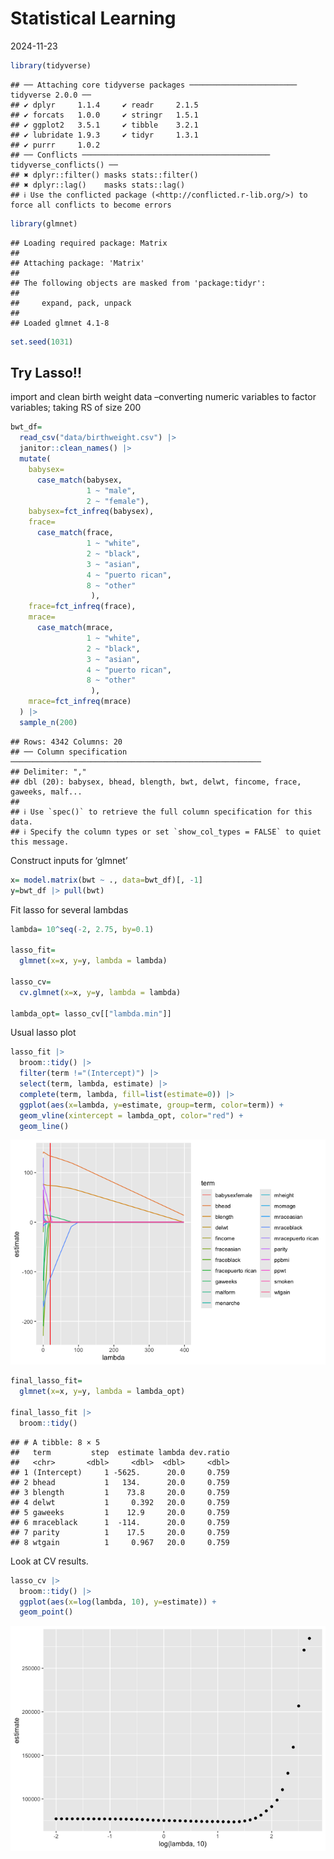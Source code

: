 Statistical Learning
================
2024-11-23

``` r
library(tidyverse)
```

    ## ── Attaching core tidyverse packages ──────────────────────── tidyverse 2.0.0 ──
    ## ✔ dplyr     1.1.4     ✔ readr     2.1.5
    ## ✔ forcats   1.0.0     ✔ stringr   1.5.1
    ## ✔ ggplot2   3.5.1     ✔ tibble    3.2.1
    ## ✔ lubridate 1.9.3     ✔ tidyr     1.3.1
    ## ✔ purrr     1.0.2     
    ## ── Conflicts ────────────────────────────────────────── tidyverse_conflicts() ──
    ## ✖ dplyr::filter() masks stats::filter()
    ## ✖ dplyr::lag()    masks stats::lag()
    ## ℹ Use the conflicted package (<http://conflicted.r-lib.org/>) to force all conflicts to become errors

``` r
library(glmnet)
```

    ## Loading required package: Matrix
    ## 
    ## Attaching package: 'Matrix'
    ## 
    ## The following objects are masked from 'package:tidyr':
    ## 
    ##     expand, pack, unpack
    ## 
    ## Loaded glmnet 4.1-8

``` r
set.seed(1031)
```

## Try Lasso!!

import and clean birth weight data –converting numeric variables to
factor variables; taking RS of size 200

``` r
bwt_df=
  read_csv("data/birthweight.csv") |> 
  janitor::clean_names() |> 
  mutate(
    babysex=
      case_match(babysex, 
                 1 ~ "male",
                 2 ~ "female"),
    babysex=fct_infreq(babysex),
    frace=
      case_match(frace,
                 1 ~ "white",
                 2 ~ "black",
                 3 ~ "asian",
                 4 ~ "puerto rican",
                 8 ~ "other"
                  ),
    frace=fct_infreq(frace),
    mrace=
      case_match(mrace,
                 1 ~ "white",
                 2 ~ "black",
                 3 ~ "asian",
                 4 ~ "puerto rican",
                 8 ~ "other"
                  ),
    mrace=fct_infreq(mrace)
  ) |> 
  sample_n(200)
```

    ## Rows: 4342 Columns: 20
    ## ── Column specification ────────────────────────────────────────────────────────
    ## Delimiter: ","
    ## dbl (20): babysex, bhead, blength, bwt, delwt, fincome, frace, gaweeks, malf...
    ## 
    ## ℹ Use `spec()` to retrieve the full column specification for this data.
    ## ℹ Specify the column types or set `show_col_types = FALSE` to quiet this message.

Construct inputs for ‘glmnet’

``` r
x= model.matrix(bwt ~ ., data=bwt_df)[, -1]
y=bwt_df |> pull(bwt)
```

Fit lasso for several lambdas

``` r
lambda= 10^seq(-2, 2.75, by=0.1)

lasso_fit=
  glmnet(x=x, y=y, lambda = lambda)

lasso_cv=
  cv.glmnet(x=x, y=y, lambda = lambda)

lambda_opt= lasso_cv[["lambda.min"]]
```

Usual lasso plot

``` r
lasso_fit |> 
  broom::tidy() |> 
  filter(term !="(Intercept)") |> 
  select(term, lambda, estimate) |> 
  complete(term, lambda, fill=list(estimate=0)) |> 
  ggplot(aes(x=lambda, y=estimate, group=term, color=term)) +
  geom_vline(xintercept = lambda_opt, color="red") +
  geom_line()
```

![](stat_learning_files/figure-gfm/unnamed-chunk-5-1.png)<!-- -->

``` r
final_lasso_fit=
  glmnet(x=x, y=y, lambda = lambda_opt) 

final_lasso_fit |> 
  broom::tidy()
```

    ## # A tibble: 8 × 5
    ##   term         step  estimate lambda dev.ratio
    ##   <chr>       <dbl>     <dbl>  <dbl>     <dbl>
    ## 1 (Intercept)     1 -5625.      20.0     0.759
    ## 2 bhead           1   134.      20.0     0.759
    ## 3 blength         1    73.8     20.0     0.759
    ## 4 delwt           1     0.392   20.0     0.759
    ## 5 gaweeks         1    12.9     20.0     0.759
    ## 6 mraceblack      1  -114.      20.0     0.759
    ## 7 parity          1    17.5     20.0     0.759
    ## 8 wtgain          1     0.967   20.0     0.759

Look at CV results.

``` r
lasso_cv |> 
  broom::tidy() |> 
  ggplot(aes(x=log(lambda, 10), y=estimate)) +
  geom_point()
```

![](stat_learning_files/figure-gfm/unnamed-chunk-7-1.png)<!-- -->
